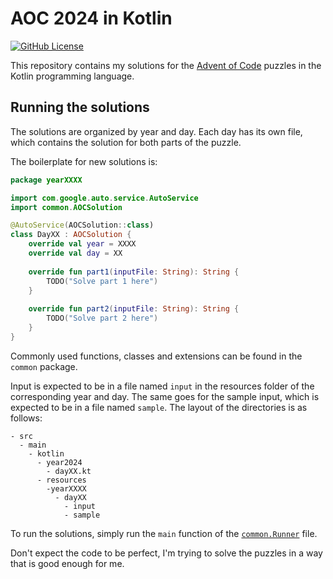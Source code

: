 # AOC 2024 in Kotlin

[![GitHub License](https://img.shields.io/github/license/GiantTreeLP/AOC2024-Kotlin?style=for-the-badge)](LICENSE)


This repository contains my solutions for the [Advent of Code](https://adventofcode.com/) puzzles in the Kotlin programming language. 

## Running the solutions

The solutions are organized by year and day. Each day has its own file, 
which contains the solution for both parts of the puzzle.

The boilerplate for new solutions is:

```kotlin
package yearXXXX

import com.google.auto.service.AutoService
import common.AOCSolution

@AutoService(AOCSolution::class)
class DayXX : AOCSolution {
    override val year = XXXX
    override val day = XX
    
    override fun part1(inputFile: String): String {
        TODO("Solve part 1 here")
    }
    
    override fun part2(inputFile: String): String {
        TODO("Solve part 2 here")
    }
}
```

Commonly used functions, classes and extensions can be found in the `common` package.

Input is expected to be in a file named `input` in the resources folder of the corresponding year and day.
The same goes for the sample input, which is expected to be in a file named `sample`.
The layout of the directories is as follows:
```
- src
  - main
    - kotlin
      - year2024
        - dayXX.kt
      - resources
        -yearXXXX
          - dayXX
            - input
            - sample
```

To run the solutions, simply run the `main` function of the [`common.Runner`](src/main/kotlin/common/runner.kt) file.

Don't expect the code to be perfect, I'm trying to solve the puzzles in a way that is good enough for me.
